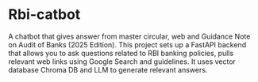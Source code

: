 # Rbi-catbot
A chatbot that gives answer from master circular, web and Guidance Note on Audit of Banks  (2025 Edition). This project sets up a FastAPI backend that allows you to ask questions related to RBI banking policies, pulls relevant web links using Google Search and guidelines. It uses vector database Chroma DB and LLM to generate  relevant answers.

